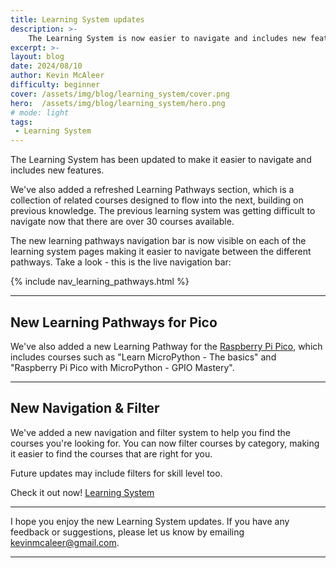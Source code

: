 ```yaml
---
title: Learning System updates
description: >-
    The Learning System is now easier to navigate and includes new features
excerpt: >-
layout: blog
date: 2024/08/10
author: Kevin McAleer
difficulty: beginner
cover: /assets/img/blog/learning_system/cover.png
hero:  /assets/img/blog/learning_system/hero.png
# mode: light
tags: 
 - Learning System
---
```


The Learning System has been updated to make it easier to navigate and includes new features. 

We've also added a refreshed Learning Pathways section, which is a collection of related courses designed to flow into the next, building on previous knowledge. The previous learning system was getting difficult to navigate now that there are over 30 courses available.

The new learning pathways navigation bar is now visible on each of the learning system pages making it easier to navigate between the different pathways. Take a look - this is the live navigation bar:

{% include nav_learning_pathways.html %}

---

## New Learning Pathways for Pico

We've also added a new Learning Pathway for the [Raspberry Pi Pico](/learn/learning_pathways/pico), which includes courses such as "Learn MicroPython - The basics" and "Raspberry Pi Pico with MicroPython - GPIO Mastery".

---

## New Navigation & Filter

We've added a new navigation and filter system to help you find the courses you're looking for. You can now filter courses by category, making it easier to find the courses that are right for you.

Future updates may include filters for skill level too.

Check it out now! [Learning System](/learn/)

---

I hope you enjoy the new Learning System updates. If you have any feedback or suggestions, please let us know by emailing
<kevinmcaleer@gmail.com>.

---
